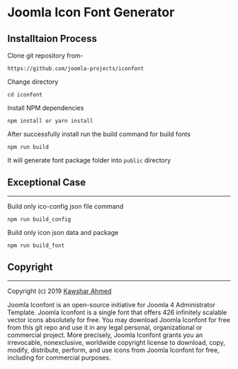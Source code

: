 # Joomla Icon Font Generator

## Installtaion Process

Clone git repository from-
```
https://github.com/joomla-projects/iconfont
```

Change directory
```
cd iconfont 
```

Install NPM dependencies

```
npm install or yarn install
```

After successfully install run the build command for build fonts

```
npm run build
```
It will generate font package folder into ```public``` directory

## Exceptional Case 
----------
Build only ico-config json file command

```
npm run build_config
```

Build only icon json data and package 
```
npm run build_font
```
## Copyright
----------------

Copyright (c) 2019 [Kawshar Ahmed](https://github.com/kawshar/) 

Joomla Iconfont is an open-source initiative for Joomla 4 Administrator Template. Joomla Iconfont is a single font that offers 426 infinitely scalable vector icons absolutely for free. You may download Joomla Iconfont for free from this git repo and use it in any legal personal, organizational or commercial project.
More precisely, Joomla Iconfont grants you an irrevocable, nonexclusive, worldwide copyright license to download, copy, modify, distribute, perform, and use icons from Joomla Iconfont for free, including for commercial purposes.